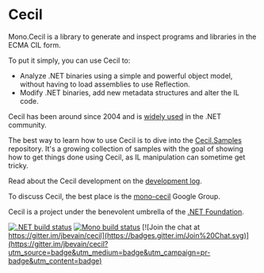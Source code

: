 Cecil
=====

Mono.Cecil is a library to generate and inspect programs and libraries in the ECMA CIL form.

To put it simply, you can use Cecil to:

* Analyze .NET binaries using a simple and powerful object model, without having to load assemblies to use Reflection.
* Modify .NET binaries, add new metadata structures and alter the IL code.

Cecil has been around since 2004 and is [widely used](https://github.com/jbevain/cecil/wiki/Users) in the .NET community.

The best way to learn how to use Cecil is to dive into the [Cecil.Samples](https://github.com/jbevain/cecil.samples) repository. It's a growing collection of samples with the goal of showing how to get things done using Cecil, as IL manipulation can sometime get tricky.

Read about the Cecil development on the [development log](http://cecil.pe).

To discuss Cecil, the best place is the [mono-cecil](https://groups.google.com/group/mono-cecil) Google Group.

Cecil is a project under the benevolent umbrella of the [.NET Foundation](http://www.dotnetfoundation.org/).

[![.NET build status](https://ci.appveyor.com/api/projects/status/fmhutmhidy1fahl4?svg=true)](https://ci.appveyor.com/project/jbevain/cecil)
[![Mono build status](https://travis-ci.org/jbevain/cecil.svg?branch=master)](https://travis-ci.org/jbevain/cecil)
[![Join the chat at https://gitter.im/jbevain/cecil](https://badges.gitter.im/Join%20Chat.svg)](https://gitter.im/jbevain/cecil?utm_source=badge&utm_medium=badge&utm_campaign=pr-badge&utm_content=badge)
